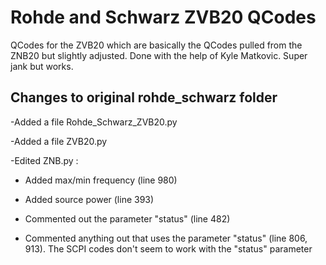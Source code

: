 # Rohde and Schwarz ZVB20 QCodes
QCodes for the ZVB20 which are basically the QCodes pulled from the ZNB20 but slightly adjusted. Done with the help of Kyle Matkovic. Super jank but works.

## Changes to original rohde_schwarz folder
-Added a file Rohde_Schwarz_ZVB20.py 

-Added a file ZVB20.py

-Edited ZNB.py :

- Added max/min frequency (line 980)

- Added source power (line 393)

- Commented out the parameter "status" (line 482)

- Commented anything out that uses the parameter "status" (line 806, 913). The SCPI codes don't seem to work with the "status" parameter


